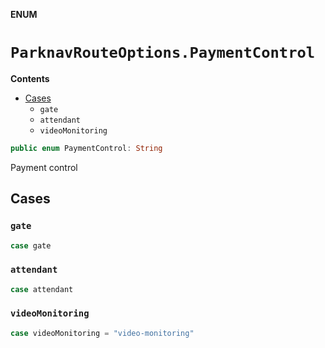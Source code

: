 **ENUM**

# `ParknavRouteOptions.PaymentControl`

**Contents**

- [Cases](#cases)
  - `gate`
  - `attendant`
  - `videoMonitoring`

```swift
public enum PaymentControl: String
```

Payment control

## Cases
### `gate`

```swift
case gate
```

### `attendant`

```swift
case attendant
```

### `videoMonitoring`

```swift
case videoMonitoring = "video-monitoring"
```
